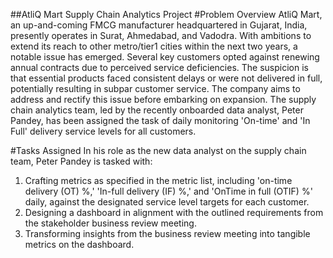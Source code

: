 ##AtliQ Mart Supply Chain Analytics Project
#Problem Overview
AtliQ Mart, an up-and-coming FMCG manufacturer headquartered in Gujarat, India, presently operates in Surat, Ahmedabad, and Vadodra. With ambitions to extend its reach to other metro/tier1 cities within the next two years, a notable issue has emerged. Several key customers opted against renewing annual contracts due to perceived service deficiencies. The suspicion is that essential products faced consistent delays or were not delivered in full, potentially resulting in subpar customer service. The company aims to address and rectify this issue before embarking on expansion. The supply chain analytics team, led by the recently onboarded data analyst, Peter Pandey, has been assigned the task of daily monitoring 'On-time' and 'In Full' delivery service levels for all customers.

#Tasks Assigned
In his role as the new data analyst on the supply chain team, Peter Pandey is tasked with:
1. Crafting metrics as specified in the metric list, including 'on-time delivery (OT) %,' 'In-full delivery (IF) %,' and 'OnTime in full (OTIF) %' daily, against the designated service level targets for each customer.
2. Designing a dashboard in alignment with the outlined requirements from the stakeholder business review meeting.
3. Transforming insights from the business review meeting into tangible metrics on the dashboard.
